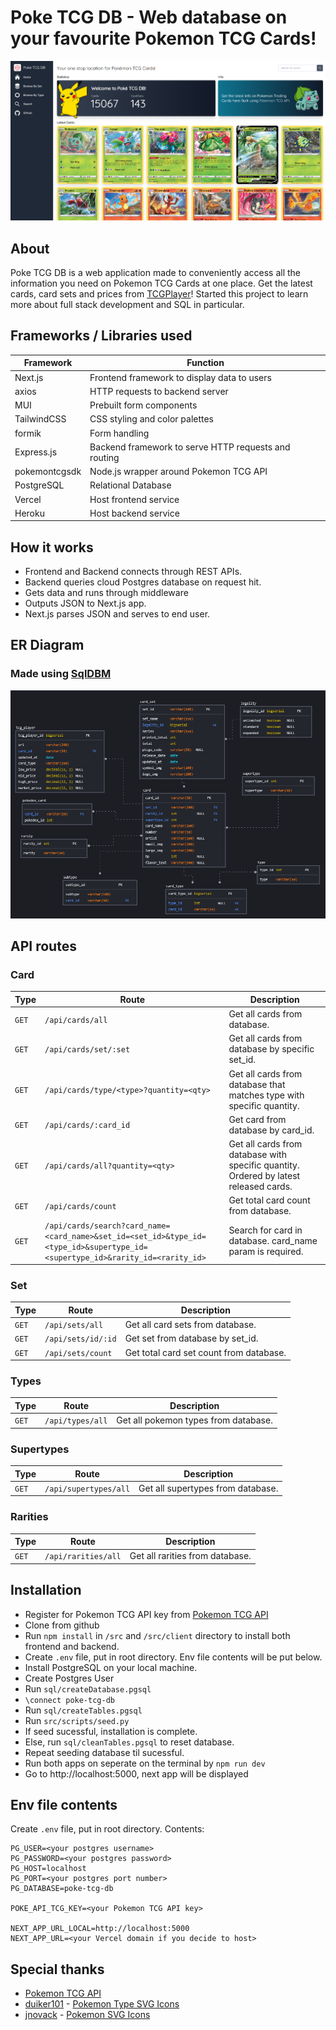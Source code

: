 # Poke TCG DB - Web database on your favourite Pokemon TCG Cards!

![Home](./docs/Homepage.png)

## About
Poke TCG DB is a web application made to conveniently access all the information you need on Pokemon TCG Cards at one place. Get the latest cards, card sets and prices from [TCGPlayer](https://www.tcgplayer.com/)! Started this project to learn more about full stack development and SQL in particular.

## Frameworks / Libraries used

| Framework    | Function                                                      |
| ----------   | ------------------------------------------------------------- | 
| Next.js      | Frontend framework to display data to users |
| axios      | HTTP requests to backend server |
| MUI      | Prebuilt form components |
| TailwindCSS      | CSS styling and color palettes |
| formik     | Form handling |
| Express.js     | Backend framework to serve HTTP requests and routing |
| pokemontcgsdk    | Node.js wrapper around Pokemon TCG API |
| PostgreSQL     | Relational Database |
| Vercel     | Host frontend service |
| Heroku     | Host backend service |

## How it works
- Frontend and Backend connects through REST APIs.
- Backend queries cloud Postgres database on request hit.
- Gets data and runs through middleware
- Outputs JSON to Next.js app.
- Next.js parses JSON and serves to end user.

## ER Diagram
### Made using [SqlDBM](https://sqldbm.com/Home/) 
![ER Diagram](./docs/ER_Diagram.png)

## API routes
### Card
| Type    | Route | Description |
| ----------   | -------- | -------- | 
| `GET`    | `/api/cards/all` | Get all cards from database. |
| `GET`    | `/api/cards/set/:set` | Get all cards from database by specific set_id. |
| `GET`    | `/api/cards/type/<type>?quantity=<qty>` | Get all cards from database that matches type with specific quantity. |
| `GET`    | `/api/cards/:card_id` | Get card from database by card_id. 
| `GET`    | `/api/cards/all?quantity=<qty>` | Get all cards from database with specific quantity. Ordered by latest released cards. |
| `GET`    | `/api/cards/count` | Get total card count from database.|
| `GET`    | `/api/cards/search?card_name=<card_name>&set_id=<set_id>&type_id=<type_id>&supertype_id=<supertype_id>&rarity_id=<rarity_id>` | Search for card in database. card_name param is required. |

### Set
| Type    | Route | Description |
| ----------   | -------- | -------- | 
| `GET`    | `/api/sets/all` | Get all card sets from database. |
| `GET`    | `/api/sets/id/:id` | Get set from database by set_id. |
| `GET`    | `/api/sets/count` | Get total card set count from database.|

### Types
| Type    | Route | Description |
| ----------   | -------- | -------- | 
| `GET`    | `/api/types/all` | Get all pokemon types from database. |

### Supertypes
| Type    | Route | Description |
| ----------   | -------- | -------- | 
| `GET`    | `/api/supertypes/all` | Get all supertypes from database. |

### Rarities
| Type    | Route | Description |
| ----------   | -------- | -------- | 
| `GET`    | `/api/rarities/all` | Get all rarities from database. |

## Installation
- Register for Pokemon TCG API key from [Pokemon TCG API](https://pokemontcg.io/)
- Clone from github
- Run `npm install` in `/src` and `/src/client` directory to install both frontend and backend.
- Create `.env` file, put in root directory. Env file contents will be put below.
- Install PostgreSQL on your local machine.
- Create Postgres User 
- Run `sql/createDatabase.pgsql`
- `\connect poke-tcg-db`
- Run `sql/createTables.pgsql`
- Run `src/scripts/seed.py` 
- If seed sucessful, installation is complete.
- Else, run `sql/cleanTables.pgsql` to reset database.
- Repeat seeding database til sucessful.
- Run both apps on seperate on the terminal by `npm run dev`
- Go to http://localhost:5000, next app will be displayed

## Env file contents
Create `.env` file, put in root directory. Contents:
```
PG_USER=<your postgres username>
PG_PASSWORD=<your postgres password>
PG_HOST=localhost
PG_PORT=<your postgres port number>
PG_DATABASE=poke-tcg-db

POKE_API_TCG_KEY=<your Pokemon TCG API key>

NEXT_APP_URL_LOCAL=http://localhost:5000
NEXT_APP_URL=<your Vercel domain if you decide to host>
```

## Special thanks
- [Pokemon TCG API](https://pokemontcg.io/)
- [duiker101](https://github.com/duiker101/) - [Pokemon Type SVG Icons](https://github.com/duiker101/pokemon-type-svg-icons)
- [jnovack](https://github.com/jnovack/) - [Pokemon SVG Icons](https://github.com/jnovack/pokemon-svg)


